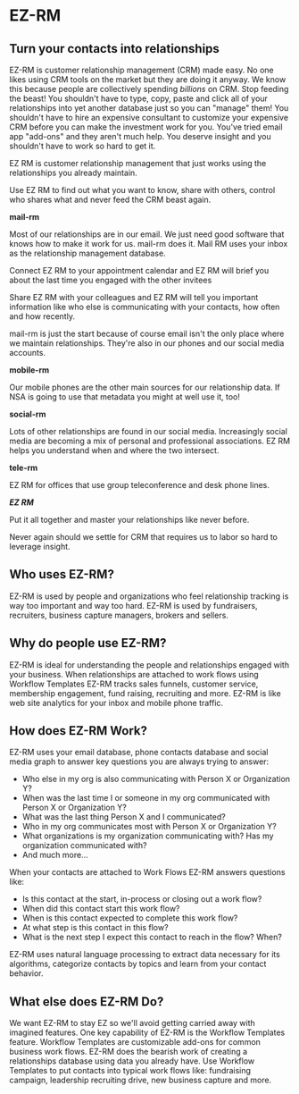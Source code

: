 EZ-RM
=======
Turn your contacts into relationships
-------------------------------------
EZ-RM is customer relationship management (CRM) made easy. No one likes using CRM tools on the market but they are doing it anyway. We know this because people are collectively spending *billions* on CRM. Stop feeding the beast! You shouldn't have to type, copy, paste and click all of your relationships into yet another
database just so you can "manage" them! You shouldn't have to hire an expensive consultant to customize your expensive CRM before you can make the investment work for you. You've tried email app "add-ons" and they aren't much help. You deserve insight and you shouldn't have to work so hard to get it.

EZ RM is customer relationship management that just works using the relationships you already maintain.

Use EZ RM to find out what you want to know, share with others, control who shares what and 
never feed the CRM beast again.

**mail-rm**

Most of our relationships are in our email. We just need good software that knows how to make it work for us.
mail-rm does it. Mail RM uses your inbox as the relationship management database.

Connect EZ RM to your appointment calendar and EZ RM will brief you about the last time you engaged with the other
invitees

Share EZ RM with your colleagues and EZ RM will tell you important information like who else is communicating with 
your contacts, how often and how recently.

mail-rm is just the start because of course email isn't the only place where we maintain relationships. They're also
in our phones and our social media accounts.

**mobile-rm**

Our mobile phones are the other main sources for our relationship data. If NSA is going to use that metadata you might
at well use it, too!

**social-rm**

Lots of other relationships are found in our social media. Increasingly social media are becoming a mix of personal
and professional associations. EZ RM helps you understand when and where the two intersect.

**tele-rm**

EZ RM for offices that use group teleconference and desk phone lines.

***EZ RM***

Put it all together and master your relationships like never before.

Never again should we settle for CRM that requires us to labor so hard to leverage insight.

Who uses EZ-RM?
---------------
EZ-RM is used by people and organizations who feel relationship tracking is way too important and way too hard. EZ-RM is used by fundraisers, recruiters, business capture managers, brokers and sellers.

Why do people use EZ-RM?
------------------------
EZ-RM is ideal for understanding the people and relationships engaged with your business. When relationships are attached to work flows using Workflow Templates EZ-RM tracks sales funnels, customer service, membership engagement, fund raising, recruiting and more. EZ-RM is like web site analytics for your inbox and mobile phone traffic.

How does EZ-RM Work?
--------------------
EZ-RM uses your email database, phone contacts database and social media graph to answer key questions you are always trying to answer:
* Who else in my org is also communicating with Person X or Organization Y?
* When was the last time I or someone in my org communicated with Person X or Organization Y?
* What was the last thing Person X and I communicated?
* Who in my org communicates most with Person X or Organization Y?
* What organizations is my organization communicating with? Has my organization communicated with?
* And much more...

When your contacts are attached to Work Flows EZ-RM answers questions like:
* Is this contact at the start, in-process or closing out a work flow?
* When did this contact start this work flow?
* When is this contact expected to complete this work flow?
* At what step is this contact in this flow?
* What is the next step I expect this contact to reach in the flow? When?

EZ-RM uses natural language processing to extract data necessary for its algorithms, categorize contacts by topics and learn from your contact behavior.

What else does EZ-RM Do?
------------------------
We want EZ-RM to stay EZ so we'll avoid getting carried away with imagined features. One key capability of EZ-RM is the
Workflow Templates feature. Workflow Templates are customizable add-ons for common business work flows. EZ-RM does the bearish work of creating a relationships database using data you already have. Use Workflow Templates to put contacts into typical work flows like: fundraising campaign, leadership recruiting drive, new business capture and more.

